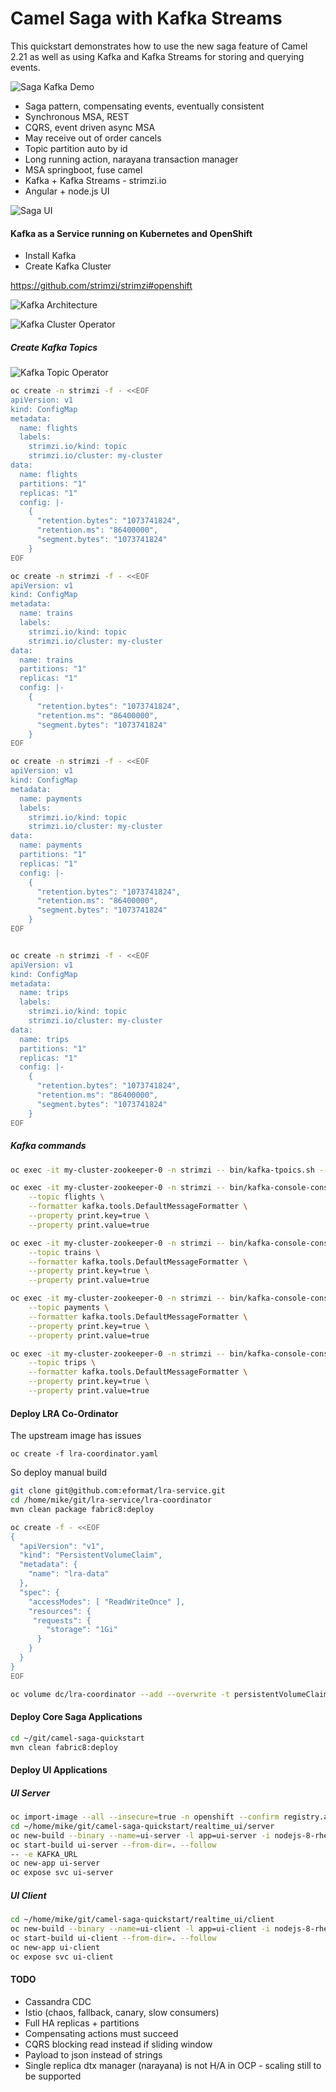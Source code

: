 # Camel Saga with Kafka Streams

This quickstart demonstrates how to use the new saga feature of Camel 2.21 as well as using Kafka and Kafka Streams for storing and querying events.

![Saga Kafka Demo](saga-kafka-demo.png)

- Saga pattern, compensating events, eventually consistent
- Synchronous MSA, REST
- CQRS, event driven async MSA
- May receive out of order cancels
- Topic partition auto by id
- Long running action, narayana transaction manager
- MSA springboot, fuse camel
- Kafka + Kafka Streams - strimzi.io
- Angular + node.js UI

![Saga UI](saga-ui.png)

#### Kafka as a Service running on Kubernetes and OpenShift

- Install Kafka
- Create Kafka Cluster

https://github.com/strimzi/strimzi#openshift

![Kafka Architecture](kafka-uml.png)

![Kafka Cluster Operator](cluster_operator.png)

##### Create Kafka Topics

![Kafka Topic Operator](topic_operator.png)

```bash
oc create -n strimzi -f - <<EOF
apiVersion: v1
kind: ConfigMap
metadata:
  name: flights
  labels:
    strimzi.io/kind: topic
    strimzi.io/cluster: my-cluster
data:
  name: flights
  partitions: "1"
  replicas: "1"
  config: |-
    {
      "retention.bytes": "1073741824",
      "retention.ms": "86400000",
      "segment.bytes": "1073741824"
    }
EOF

oc create -n strimzi -f - <<EOF
apiVersion: v1
kind: ConfigMap
metadata:
  name: trains
  labels:
    strimzi.io/kind: topic
    strimzi.io/cluster: my-cluster
data:
  name: trains
  partitions: "1"
  replicas: "1"
  config: |-
    {
      "retention.bytes": "1073741824",
      "retention.ms": "86400000",
      "segment.bytes": "1073741824"
    }
EOF

oc create -n strimzi -f - <<EOF
apiVersion: v1
kind: ConfigMap
metadata:
  name: payments
  labels:
    strimzi.io/kind: topic
    strimzi.io/cluster: my-cluster
data:
  name: payments
  partitions: "1"
  replicas: "1"
  config: |-
    {
      "retention.bytes": "1073741824",
      "retention.ms": "86400000",
      "segment.bytes": "1073741824"
    }
EOF


oc create -n strimzi -f - <<EOF
apiVersion: v1
kind: ConfigMap
metadata:
  name: trips
  labels:
    strimzi.io/kind: topic
    strimzi.io/cluster: my-cluster
data:
  name: trips
  partitions: "1"
  replicas: "1"
  config: |-
    {
      "retention.bytes": "1073741824",
      "retention.ms": "86400000",
      "segment.bytes": "1073741824"
    }
EOF
```

##### Kafka commands

```bash
oc exec -it my-cluster-zookeeper-0 -n strimzi -- bin/kafka-tpoics.sh --list --bootstrap-server=my-cluster-kafka-bootstrap:9092

oc exec -it my-cluster-zookeeper-0 -n strimzi -- bin/kafka-console-consumer.sh --bootstrap-server=my-cluster-kafka-bootstrap:9092 --from-beginning \
    --topic flights \
    --formatter kafka.tools.DefaultMessageFormatter \
    --property print.key=true \
    --property print.value=true 

oc exec -it my-cluster-zookeeper-0 -n strimzi -- bin/kafka-console-consumer.sh --bootstrap-server=my-cluster-kafka-bootstrap:9092 --from-beginning \
    --topic trains \
    --formatter kafka.tools.DefaultMessageFormatter \
    --property print.key=true \
    --property print.value=true 

oc exec -it my-cluster-zookeeper-0 -n strimzi -- bin/kafka-console-consumer.sh --bootstrap-server=my-cluster-kafka-bootstrap:9092 --from-beginning \
    --topic payments \
    --formatter kafka.tools.DefaultMessageFormatter \
    --property print.key=true \
    --property print.value=true

oc exec -it my-cluster-zookeeper-0 -n strimzi -- bin/kafka-console-consumer.sh --bootstrap-server=my-cluster-kafka-bootstrap:9092 --from-beginning \
    --topic trips \
    --formatter kafka.tools.DefaultMessageFormatter \
    --property print.key=true \
    --property print.value=true 
```

#### Deploy LRA Co-Ordinator

The upstream image has issues

```
oc create -f lra-coordinator.yaml
```

So deploy manual build

```bash
git clone git@github.com:eformat/lra-service.git
cd /home/mike/git/lra-service/lra-coordinator
mvn clean package fabric8:deploy
```

```bash
oc create -f - <<EOF
{
  "apiVersion": "v1",
  "kind": "PersistentVolumeClaim",
  "metadata": {
    "name": "lra-data"
  },
  "spec": {
    "accessModes": [ "ReadWriteOnce" ],
    "resources": {
     "requests": {
        "storage": "1Gi"
      }
    }
  }
}
EOF
```

```bash
oc volume dc/lra-coordinator --add --overwrite -t persistentVolumeClaim --claim-name=lra-data --name=lra-data --mount-path=/deployments/data
```

#### Deploy Core Saga Applications

```bash
cd ~/git/camel-saga-quickstart
mvn clean fabric8:deploy
```

#### Deploy UI Applications

##### UI Server

```bash
oc import-image --all --insecure=true -n openshift --confirm registry.access.redhat.com/rhscl/nodejs-8-rhel7
cd ~/home/mike/git/camel-saga-quickstart/realtime_ui/server
oc new-build --binary --name=ui-server -l app=ui-server -i nodejs-8-rhel7
oc start-build ui-server --from-dir=. --follow
-- -e KAFKA_URL
oc new-app ui-server
oc expose svc ui-server

```

##### UI Client

```bash
cd ~/home/mike/git/camel-saga-quickstart/realtime_ui/client
oc new-build --binary --name=ui-client -l app=ui-client -i nodejs-8-rhel7
oc start-build ui-client --from-dir=. --follow
oc new-app ui-client
oc expose svc ui-client
```

#### TODO

- Cassandra CDC
- Istio (chaos, fallback, canary, slow consumers)
- Full HA replicas + partitions
- Compensating actions must succeed
- CQRS blocking read instead if sliding window
- Payload to json instead of strings
- Single replica dtx manager (narayana) is not H/A in OCP - scaling still to be supported
